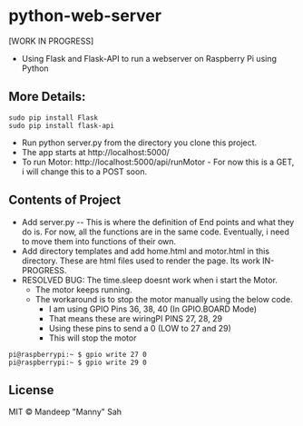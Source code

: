 # python-web-server
[WORK IN PROGRESS]

* Using Flask and Flask-API to run a webserver on Raspberry Pi using Python

## More Details:
```
sudo pip install Flask
sudo pip install flask-api
```

* Run python server.py from the directory you clone this project.
* The app starts at http://localhost:5000/
* To run Motor: http://localhost:5000/api/runMotor - For now this is a GET, i will change this to a POST soon.
 

## Contents of Project
* Add server.py -- This is where the definition of End points and what they do is. For now, all the functions are in the same code. Eventually, i need to move them into functions of their own.
* Add directory templates and add home.html and motor.html in this directory. These are html files used to render the page. Its work IN-PROGRESS.
* RESOLVED BUG: The time.sleep doesnt work when i start the Motor. 
    * The motor keeps running. 
    * The workaround is to stop the motor manually using the below code. 
        * I am using GPIO Pins 36, 38, 40 (In GPIO.BOARD Mode)
        * That means these are wiringPI PINS 27, 28, 29 
        * Using these pins to send a 0 (LOW to 27 and 29)
        * This will stop the motor

```
pi@raspberrypi:~ $ gpio write 27 0
pi@raspberrypi:~ $ gpio write 29 0
```

## License

MIT © Mandeep "Manny" Sah 
